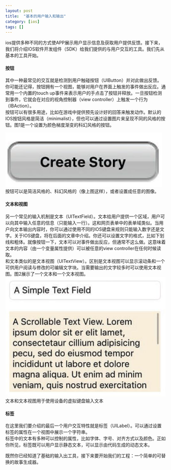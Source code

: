 ```yaml
---
layout: post
title:  "基本的用户输入和输出"
category: [ios]
tags: []
---
```


ios提供多种不同的方式使APP展示用户显示信息及获取用户提供反馈。接下来，我们将介绍IOS软件开发组件（SDK）给我们提供的与用户交互的工具。我们先从基本的工具开始。

<!-- more -->

#### 按钮

其中一种最常见的交互就是检测到用户触碰按钮（UIButton）并对此做出反馈。你可能还记得，按钮拥有一个视图，能够对用户在界面上触发的事件做出反应。通常用一个内置的touch up事件来表示用户的手点击了按钮并释放。一旦按钮检测到事件，它就会在对应的视角控制器（view controller）上触发一个行为（IBAction）。  
按钮可以有很多用途，比如在游戏中提供预先设计好的回答来触发动作。默认的IOS按钮风格是简洁（minimalist），但也可以通过设置图片来呈现不同的风格的按钮。图1是一个设置为颜色梯度渐变的科幻风格的按钮。

![图1](/image/button.jpg)  
按钮可以是简洁风格的、科幻风格的（像上图这样），或者设置成任意的图像。  

#### 文本和视图

另一个常见的输入机制是文本（UITextField）。文本给用户提供一个区域，用户可以向其中输入任意的信息（只能输入一行）。这和网页表单中的表单域类似。当用户向文本输出内容时，你可以通过使用不同的IOS键盘来规则只能输入数字还是文字。关于IOS键盘，将在后面的文章中介绍。你还可以设置文字的格式，比如下划线和粗体。就像按钮一下，文本可以对事件做出反应，但通常不这么做。这意味着文本的内容（由一个变量属性提供）可以被任意的view controller在任何时候读取。  
和文本类似的是文本视图（UITextView）。区别是文本视图可以显示滚动条和一个可供用户阅读与修改的可编辑文字块。当需要输出的文字较多时可以使用文本视图。图2展示了一个文本和一个文本视图。  
![图2](/image/test-field-view.jpg)  
文本和文本视图用于使用设备的虚拟键盘输入文本

#### 标签
在这里我们要介绍的最后一个用户交互特性就是标签（UILabel）。可以通过设置标签的属性在一个视图中展示一个字符串。  
标签中的文本有多种可以控制的属性，比如字体、字号、对齐方式以及颜色。正如你所见，标签既可以用户显示静态文本，可以显示由代码生成的动态文本。 

既然你已经知道了基础的输入出工具，接下来要开始我们的工程：一个简单的可替换的故事生成器。

